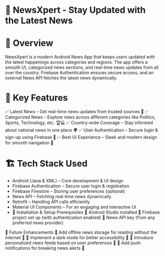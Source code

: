 # 📰 NewsXpert - Stay Updated with the Latest News
# 🚀 Overview
NewsXpert is a modern Android News App that keeps users updated with the latest happenings across categories and regions. The app offers a smooth UI, categorized news sections, and real-time news updates from all over the country. Firebase Authentication ensures secure access, and an external News API fetches the latest news dynamically.

# 📌 Key Features
✅ Latest News – Get real-time news updates from trusted sources 📡
✅ Categorized News – Explore news across different categories like Politics, Sports, Technology, etc. 🏆💻
✅ Country-wide Coverage – Stay informed about national news in one place 🌍
✅ User Authentication – Secure login & sign-up using Firebase 🔐
✅ Best UI Experience – Sleek and modern design for smooth navigation 🎨

# 🏗️ Tech Stack Used
* Android (Java & XML) – Core development & UI design
* Firebase Authentication – Secure user login & registration
* Firebase Firestore – Storing user preferences (optional)
* News API – Fetching real-time news dynamically
* Retrofit – Handling API calls efficiently
* Material UI Components – For an engaging and interactive UI
* 📲 Installation & Setup
Prerequisites
📌 Android Studio installed
📌 Firebase project set up (with authentication enabled)
📌 News API key (from any preferred news provider)

🚀 Future Enhancements
🔹 Add offline news storage for reading without the internet 📡
🔹 Implement a dark mode for better accessibility 🌙
🔹 Introduce personalized news feeds based on user preferences 🎯
🔹 Add push notifications for breaking news alerts 🔔
